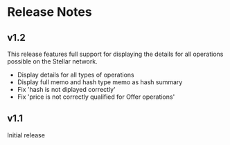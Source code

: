 # Release Notes

## v1.2

This release features full support for displaying the details for all operations possible on the Stellar network.

- Display details for all types of operations
- Display full memo and hash type memo as hash summary
- Fix 'hash is not diplayed correctly'
- Fix 'price is not correctly qualified for Offer operations'

## v1.1
Initial release
